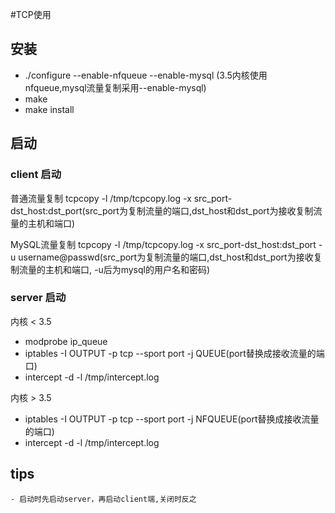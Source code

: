 #TCP使用

## 安装
- ./configure --enable-nfqueue --enable-mysql (3.5内核使用nfqueue,mysql流量复制采用--enable-mysql)
- make
- make install


## 启动
  
  ### client 启动

  普通流量复制
  tcpcopy -l /tmp/tcpcopy.log -x src_port-dst_host:dst_port(src_port为复制流量的端口,dst_host和dst_port为接收复制流量的主机和端口)

  MySQL流量复制
  tcpcopy -l /tmp/tcpcopy.log -x src_port-dst_host:dst_port -u username@passwd(src_port为复制流量的端口,dst_host和dst_port为接收复制流量的主机和端口, -u后为mysql的用户名和密码) 


  
  ### server 启动
  内核 < 3.5
  - modprobe ip_queue
  - iptables -I OUTPUT -p tcp --sport port -j QUEUE(port替换成接收流量的端口)
  - intercept -d -l /tmp/intercept.log

  内核 > 3.5
  - iptables -I OUTPUT -p tcp --sport port -j NFQUEUE(port替换成接收流量的端口)
  - intercept -d -l /tmp/intercept.log
   
 ## tips
    - 启动时先启动server，再启动client端,关闭时反之
